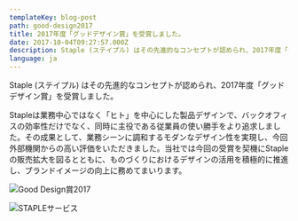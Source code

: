 ```yaml
---
templateKey: blog-post
path: good-design2017
title: 2017年度「グッドデザイン賞」を受賞しました。
date: 2017-10-04T09:27:57.000Z
description: Staple (ステイプル) はその先進的なコンセプトが認められ、2017年度「グッドデザイン賞」を受賞しました。
language: ja
---
```

Staple (ステイプル) はその先進的なコンセプトが認められ、2017年度「グッドデザイン賞」を受賞しました。

Stapleは業務中心ではなく「ヒト」を中心にした製品デザインで、バックオフィスの効率性だけでなく、同時に主役である従業員の使い勝手をより追求しました。その成果として、業務シーンに調和するモダンなデザイン性を実現し、今回外部機関からの高い評価をいただきました。当社では今回の受賞を契機にStapleの販売拡大を図るとともに、ものづくりにおけるデザインの活用を積極的に推進し、ブランドイメージの向上に務めてまいります。

![Good Design賞2017](/img/good-design2017.jpg)

![STAPLEサービス](/img/staple.jpg)
